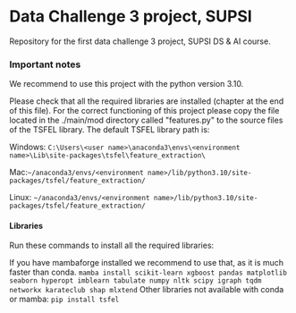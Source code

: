 # Data Challenge 3 project, SUPSI
Repository for the first data challenge 3 project, SUPSI DS &amp; AI course.

### Important notes
We recommend to use this project with the python version 3.10.

Please check that all the required libraries are installed (chapter at the end of this file). 
For the correct functioning of this project please copy the file located in the ./main/mod directory called "features.py"
to the source files of the TSFEL library.
The default TSFEL library path is: 

Windows: `C:\Users\<user name>\anaconda3\envs\<environment name>\Lib\site-packages\tsfel\feature_extraction\`

Mac:`~/anaconda3/envs/<environment name>/lib/python3.10/site-packages/tsfel/feature_extraction/`

Linux: `~/anaconda3/envs/<environment name>/lib/python3.10/site-packages/tsfel/feature_extraction/`

#### Libraries
Run these commands to install all the required libraries:

If you have mambaforge installed we recommend to use that, as it is much faster than conda.
`mamba install scikit-learn xgboost pandas matplotlib seaborn hyperopt imblearn tabulate numpy nltk scipy igraph tqdm networkx karateclub shap mlxtend`
Other libraries not available with conda or mamba:
`pip install tsfel`